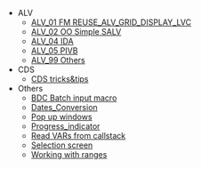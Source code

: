 - ALV 
  - [ALV_01 FM REUSE_ALV_GRID_DISPLAY_LVC](ALV_01%20FM%20REUSE_ALV_GRID_DISPLAY_LVC.md)
  - [ALV_02 OO Simple SALV](ALV_02%20OO%20Simple%20SALV.md)
  - [ALV_04 IDA](ALV_04%20IDA.md)
  - [ALV_05 PIVB](ALV_05%20PIVB.md)
  - [ALV_99 Others](ALV_99%20Others.md)
- CDS 
  - [CDS tricks&tips](CDS%20tricks&tips.md)
- Others
  - [BDC Batch input macro](BDC%20Batch%20input%20macro.md)
  - [Dates_Conversion](Dates_Conversion.md)
  - [Pop up windows](Pop%20up%20windows.md)
  - [Progress_indicator](Progress_indicator.md)
  - [Read VARs from callstack](Read%20VARs%20from%20callstack.md)
  - [Selection screen](Selection%20screen.md)
  - [Working with ranges](Working%20with%20ranges.md)